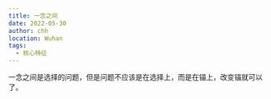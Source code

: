 ```yaml
---
title: 一念之间
date: 2022-05-30
author: chh
location: Wuhan
tags:
  - 核心特征
---
```


一念之间是选择的问题，但是问题不应该是在选择上，而是在锚上，改变锚就可以了。
